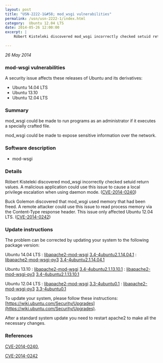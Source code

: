 ```yaml
---
layout: post
title: "USN-2222-1&#58; mod_wsgi vulnerabilities"
permalink: /usn/usn-2222-1/index.html
category:  Ubuntu 12.04 LTS
date: 2014-05-26 12:00:00
excerpt: |
    Róbert Kisteleki discovered mod_wsgi incorrectly checked setuid return values. A malicious application could use this issue to cause a local privilege escalation when using daemon mode. ([CVE-2014-0240](http://people.ubuntu.com/~ubuntu-security/cve/CVE-2014-0240))
    
--- 
```

 
 

*26 May 2014*

### mod-wsgi vulnerabilities

A security issue affects these releases of Ubuntu and its derivatives:

* Ubuntu 14.04 LTS
* Ubuntu 13.10
* Ubuntu 12.04 LTS

### Summary

mod_wsgi could be made to run programs as an administrator if it executes a specially crafted file.

mod_wsgi could be made to expose sensitive information over the network.

### Software description

* mod-wsgi 

### Details

Róbert Kisteleki discovered mod_wsgi incorrectly checked setuid return values. A malicious application could use this issue to cause a local privilege escalation when using daemon mode. ([CVE-2014-0240](http://people.ubuntu.com/~ubuntu-security/cve/CVE-2014-0240))

Buck Golemon discovered that mod_wsgi used memory that had been freed. A remote attacker could use this issue to read process memory via the Content-Type response header. This issue only affected Ubuntu 12.04 LTS. ([CVE-2014-0242](http://people.ubuntu.com/~ubuntu-security/cve/CVE-2014-0242)) 

### Update instructions

The problem can be corrected by updating your system to the following package version:

Ubuntu 14.04 LTS
 : [libapache2-mod-wsgi](https://launchpad.net/ubuntu/+source/mod-wsgi) <span> [3.4-4ubuntu2.1.14.04.1](https://launchpad.net/ubuntu/+source/mod-wsgi/3.4-4ubuntu2.1.14.04.1) </span> 
 : [libapache2-mod-wsgi-py3](https://launchpad.net/ubuntu/+source/mod-wsgi) <span> [3.4-4ubuntu2.1.14.04.1](https://launchpad.net/ubuntu/+source/mod-wsgi/3.4-4ubuntu2.1.14.04.1) </span> 

Ubuntu 13.10
 : [libapache2-mod-wsgi](https://launchpad.net/ubuntu/+source/mod-wsgi) <span> [3.4-4ubuntu2.1.13.10.1](https://launchpad.net/ubuntu/+source/mod-wsgi/3.4-4ubuntu2.1.13.10.1) </span> 
 : [libapache2-mod-wsgi-py3](https://launchpad.net/ubuntu/+source/mod-wsgi) <span> [3.4-4ubuntu2.1.13.10.1](https://launchpad.net/ubuntu/+source/mod-wsgi/3.4-4ubuntu2.1.13.10.1) </span> 

Ubuntu 12.04 LTS
 : [libapache2-mod-wsgi](https://launchpad.net/ubuntu/+source/mod-wsgi) <span> [3.3-4ubuntu0.1](https://launchpad.net/ubuntu/+source/mod-wsgi/3.3-4ubuntu0.1) </span> 
 : [libapache2-mod-wsgi-py3](https://launchpad.net/ubuntu/+source/mod-wsgi) <span> [3.3-4ubuntu0.1](https://launchpad.net/ubuntu/+source/mod-wsgi/3.3-4ubuntu0.1) </span> 

To update your system, please follow these instructions: [https://wiki.ubuntu.com/Security/Upgrades](https://wiki.ubuntu.com/Security/Upgrades).

After a standard system update you need to restart apache2 to make all the necessary changes. 

### References

 
 [CVE-2014-0240](http://people.ubuntu.com/~ubuntu-security/cve/CVE-2014-0240), 

 [CVE-2014-0242](http://people.ubuntu.com/~ubuntu-security/cve/CVE-2014-0242)
 

